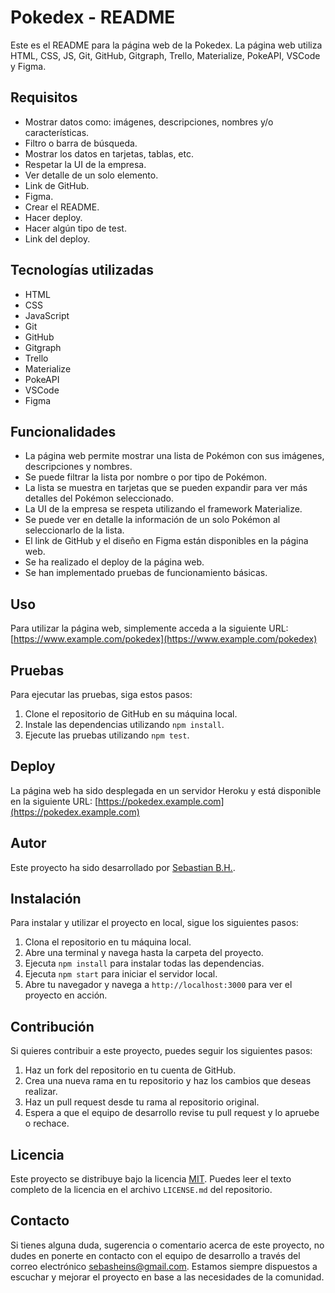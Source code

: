 # Pokedex - README

Este es el README para la página web de la Pokedex. La página web utiliza HTML, CSS, JS, Git, GitHub, Gitgraph, Trello, Materialize, PokeAPI, VSCode y Figma.

## Requisitos

- Mostrar datos como: imágenes, descripciones, nombres y/o características.
- Filtro o barra de búsqueda.
- Mostrar los datos en tarjetas, tablas, etc.
- Respetar la UI de la empresa.
- Ver detalle de un solo elemento.
- Link de GitHub.
- Figma.
- Crear el README.
- Hacer deploy.
- Hacer algún tipo de test.
- Link del deploy.

## Tecnologías utilizadas

- HTML
- CSS
- JavaScript
- Git
- GitHub
- Gitgraph
- Trello
- Materialize
- PokeAPI
- VSCode
- Figma

## Funcionalidades

- La página web permite mostrar una lista de Pokémon con sus imágenes, descripciones y nombres.
- Se puede filtrar la lista por nombre o por tipo de Pokémon.
- La lista se muestra en tarjetas que se pueden expandir para ver más detalles del Pokémon seleccionado.
- La UI de la empresa se respeta utilizando el framework Materialize.
- Se puede ver en detalle la información de un solo Pokémon al seleccionarlo de la lista.
- El link de GitHub y el diseño en Figma están disponibles en la página web.
- Se ha realizado el deploy de la página web.
- Se han implementado pruebas de funcionamiento básicas.

## Uso

Para utilizar la página web, simplemente acceda a la siguiente URL: [https://www.example.com/pokedex](https://www.example.com/pokedex)

## Pruebas

Para ejecutar las pruebas, siga estos pasos:

1. Clone el repositorio de GitHub en su máquina local.
2. Instale las dependencias utilizando `npm install`.
3. Ejecute las pruebas utilizando `npm test`.

## Deploy

La página web ha sido desplegada en un servidor Heroku y está disponible en la siguiente URL: [https://pokedex.example.com](https://pokedex.example.com)

## Autor

Este proyecto ha sido desarrollado por [Sebastian B.H.](https://github.com/Sebasbh).

## Instalación

Para instalar y utilizar el proyecto en local, sigue los siguientes pasos:

1. Clona el repositorio en tu máquina local.
2. Abre una terminal y navega hasta la carpeta del proyecto.
3. Ejecuta `npm install` para instalar todas las dependencias.
4. Ejecuta `npm start` para iniciar el servidor local.
5. Abre tu navegador y navega a `http://localhost:3000` para ver el proyecto en acción.

## Contribución

Si quieres contribuir a este proyecto, puedes seguir los siguientes pasos:

1. Haz un fork del repositorio en tu cuenta de GitHub.
2. Crea una nueva rama en tu repositorio y haz los cambios que deseas realizar.
3. Haz un pull request desde tu rama al repositorio original.
4. Espera a que el equipo de desarrollo revise tu pull request y lo apruebe o rechace.

## Licencia

Este proyecto se distribuye bajo la licencia [MIT](https://opensource.org/licenses/MIT). Puedes leer el texto completo de la licencia en el archivo `LICENSE.md` del repositorio.

## Contacto

Si tienes alguna duda, sugerencia o comentario acerca de este proyecto, no dudes en ponerte en contacto con el equipo de desarrollo a través del correo electrónico sebasheins@gmail.com. Estamos siempre dispuestos a escuchar y mejorar el proyecto en base a las necesidades de la comunidad.
